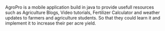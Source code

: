 AgroPro is a mobile application build in java to provide usefull resources such as Agriculture Blogs, Video tutorials, Fertilizer Calculator and weather updates to farmers and agriculture students. So that they could learn it and implement it to increase their per acre yield.

